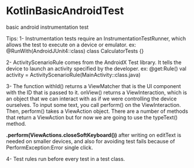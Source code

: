 # KotlinBasicAndroidTest
basic android instrumentation test 

Tips:
1- Instrumentation tests require an InstrumentationTestRunner, which allows the test to execute on a device or emulator.
    ex: @RunWith(AndroidJUnit4::class)
        class CalculatorTests {}

2- ActivityScenarioRule comes from the AndroidX Test library. It tells the device to launch an activity specified by the developer.
    ex: @get:Rule() 
        val activity = ActivityScenarioRule(MainActivity::class.java)

3- The function withId() returns a ViewMatcher that is the UI component with the ID that is passed to it.
   onView() returns a ViewInteraction, which is an object that we can interact with as if we were controlling the device ourselves.
   To input some text, you call perform() on the ViewInteraction. Then, perform() takes a ViewAction object.
   There are a number of methods that return a ViewAction but for now we are going to use the typeText() method.
   
   **.perform(ViewActions.closeSoftKeyboard())** after writing on editText is needed on smaller devices,
   and also for avoiding test fails because of PerformException:Error single click.
   
4- Test rules run before every test in a test class.   
   
   
